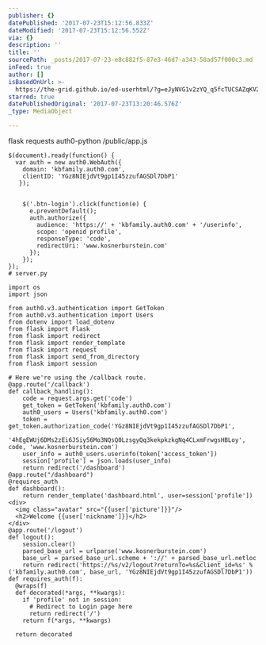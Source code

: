 ```yaml
---
publisher: {}
datePublished: '2017-07-23T15:12:56.833Z'
dateModified: '2017-07-23T15:12:56.552Z'
via: {}
description: ''
title: ''
sourcePath: _posts/2017-07-23-e8c882f5-87e3-46d7-a343-58ad57f000c3.md
inFeed: true
author: []
isBasedOnUrl: >-
  https://the-grid.github.io/ed-userhtml/?g=eJyNVG1v2zYQ_q5fcTUCSAZqKV2TrHMcBdmcdd6cNJnnBUVbpBR1lhhRokJSceWh_e0lxchL0G7IB0nE3T0P7-U5UVHWQqEEibcNkwik0flu1L1HdV6PB1_2w92B1yiEE2t8v5j-8b47HXreThcHR1Dh2rmDdx6An4qSsMqHoxj8IlmRkvE27GJDKkr_uY2hnGGlr1nqwt6-3rw6n53epH_rn7L6xWxvf7NpVievF1P-4zS5ePEIpJBK1A64l59mp1fLm4Ppmfphc8oOfl-wdv_gTLw8v1SXu_ONytrL25cFFnWxKbLz271f5p_KX-U6U7_9PBetI5aYmuqpvm4kc7y51rUaR9HbN8s_r08uLiJKOE8ILRyANKlJheLj4G-LjUznJKtWwsFqlIopW_a1FgW6HmnZ4CMvoRSV-r8IiSuJKv8m5MPw0Isi6HMNzQg9LwxDb8fmMTN5mGm5sY3iDPXSWAOD8dgKgmfboCH8Y24DMFRXCDm5Q6gEWC_YWnpf3zXQAuYiY5X3GZAbqWzRyw6iOlmZyTFKNKa9c0FayJFzYfHbu9_5FSnR_9BH1aZ9GrjIRKMhabQW5hpv8mw0Mrmk-MnWCKNR7HkTApQTpY4Gia7APCODLYlsuzPP3Mfm2Z0SLmgxiBcsq2bVJCKx7VzdJJzRiNR1eKOMwoNU0KY0qQ9DiSRtg1VTUc1EFbge3REJa0ys-O_3wI3-ytkC1wm3EOP_3AYAp-zZdPzEVYBt85eSGdB6vQ4LoSqUSSOVRlY9IO_FOoaPT1Dqx55f1aJS-FdbG6BPRYr3dIqKzmTeFUvNgMSKcfSN77OVEsBO4IfbXvvD0BRHi387h728MKwl3pm6p7giDddWidZ-39AuNyHZBp3Dsttncmxl_QRVH8feJNcljw14koi07fWRixIHcXfXJGV3cccISPPv6BCO40lkgyxJZFkMa-RodziRZjn4Qgvz73TzP2vnD4w2je_8JomUpA16idtS7NFXFtKt8yPm5w8Dh8PDrzbvykA
starred: true
datePublishedOriginal: '2017-07-23T13:20:46.576Z'
_type: MediaObject

---
```

flask
    requests
    auth0-python
    /public/app.js
    
    $(document).ready(function() {
      var auth = new auth0.WebAuth({
        domain: 'kbfamily.auth0.com',
        clientID: 'YGz8NIEjdVt9gp1I45zzufAGSDl7DbP1'
       });
    
    
        $('.btn-login').click(function(e) {
          e.preventDefault();
          auth.authorize({
            audience: 'https://' + 'kbfamily.auth0.com' + '/userinfo',
            scope: 'openid profile',
            responseType: 'code',
            redirectUri: 'www.kosnerburstein.com'
          });
        });
    });  
    # server.py
    
    import os
    import json
    
    from auth0.v3.authentication import GetToken
    from auth0.v3.authentication import Users
    from dotenv import load_dotenv
    from flask import Flask
    from flask import redirect
    from flask import render_template
    from flask import request
    from flask import send_from_directory
    from flask import session
    
    # Here we're using the /callback route.
    @app.route('/callback')
    def callback_handling():
        code = request.args.get('code')
        get_token = GetToken('kbfamily.auth0.com')
        auth0_users = Users('kbfamily.auth0.com')
        token = get_token.authorization_code('YGz8NIEjdVt9gp1I45zzufAGSDl7DbP1',
                                             '4hEgEWUj6DMs2zEi6JSiy56Mo3NQsQ0LzsgyQq3kekpkzkgNq4CLxmFrwgsHBLoy', code, 'www.kosnerburstein.com')
        user_info = auth0_users.userinfo(token['access_token'])
        session['profile'] = json.loads(user_info)
        return redirect('/dashboard')
    @app.route("/dashboard")
    @requires_auth
    def dashboard():
        return render_template('dashboard.html', user=session['profile'])
    <div>
      <img class="avatar" src="{{user['picture']}}"/>
      <h2>Welcome {{user['nickname']}}</h2>
    </div>
    @app.route('/logout')
    def logout():
        session.clear()
        parsed_base_url = urlparse('www.kosnerburstein.com')
        base_url = parsed_base_url.scheme + '://' + parsed_base_url.netloc
        return redirect('https://%s/v2/logout?returnTo=%s&client_id=%s' % ('kbfamily.auth0.com', base_url, 'YGz8NIEjdVt9gp1I45zzufAGSDl7DbP1'))
    def requires_auth(f):
      @wraps(f)
      def decorated(*args, **kwargs):
        if 'profile' not in session:
          # Redirect to Login page here
          return redirect('/')
        return f(*args, **kwargs)
    
      return decorated
